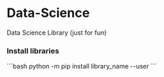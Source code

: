 # Data-Science
Data Science Library (just for fun)

### Install libraries 
  ´´´bash
     python -m pip install library_name --user
  ´´´
